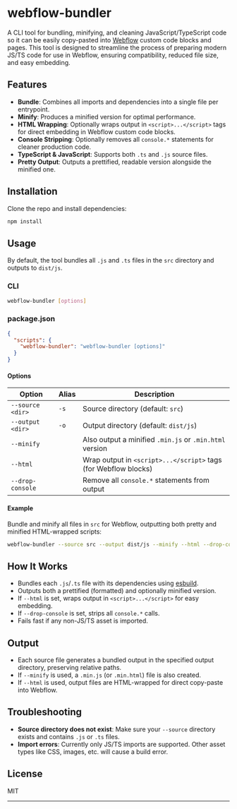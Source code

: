 # webflow-bundler

A CLI tool for bundling, minifying, and cleaning JavaScript/TypeScript code so it can be easily copy-pasted into [Webflow](https://webflow.com/) custom code blocks and pages. This tool is designed to streamline the process of preparing modern JS/TS code for use in Webflow, ensuring compatibility, reduced file size, and easy embedding.

## Features

- **Bundle**: Combines all imports and dependencies into a single file per entrypoint.
- **Minify**: Produces a minified version for optimal performance.
- **HTML Wrapping**: Optionally wraps output in `<script>...</script>` tags for direct embedding in Webflow custom code blocks.
- **Console Stripping**: Optionally removes all `console.*` statements for cleaner production code.
- **TypeScript & JavaScript**: Supports both `.ts` and `.js` source files.
- **Pretty Output**: Outputs a prettified, readable version alongside the minified one.

## Installation

Clone the repo and install dependencies:

```bash
npm install
```

## Usage

By default, the tool bundles all `.js` and `.ts` files in the `src` directory and outputs to `dist/js`.

### CLI

```bash
webflow-bundler [options]
```

### package.json

```json
{
  "scripts": {
    "webflow-bundler": "webflow-bundler [options]"
  }
}
```

#### Options

| Option           | Alias | Description                                                     |
| ---------------- | ----- | --------------------------------------------------------------- |
| `--source <dir>` | `-s`  | Source directory (default: `src`)                               |
| `--output <dir>` | `-o`  | Output directory (default: `dist/js`)                           |
| `--minify`       |       | Also output a minified `.min.js` or `.min.html` version         |
| `--html`         |       | Wrap output in `<script>...</script>` tags (for Webflow blocks) |
| `--drop-console` |       | Remove all `console.*` statements from output                   |

#### Example

Bundle and minify all files in `src` for Webflow, outputting both pretty and minified HTML-wrapped scripts:

```bash
webflow-bundler --source src --output dist/js --minify --html --drop-console
```

## How It Works

- Bundles each `.js`/`.ts` file with its dependencies using [esbuild](https://esbuild.github.io/).
- Outputs both a prettified (formatted) and optionally minified version.
- If `--html` is set, wraps output in `<script>...</script>` for easy embedding.
- If `--drop-console` is set, strips all `console.*` calls.
- Fails fast if any non-JS/TS asset is imported.

## Output

- Each source file generates a bundled output in the specified output directory, preserving relative paths.
- If `--minify` is used, a `.min.js` (or `.min.html`) file is also created.
- If `--html` is used, output files are HTML-wrapped for direct copy-paste into Webflow.

## Troubleshooting

- **Source directory does not exist**: Make sure your `--source` directory exists and contains `.js` or `.ts` files.
- **Import errors**: Currently only JS/TS imports are supported. Other asset types like CSS, images, etc. will cause a build error.

## License

MIT

---

